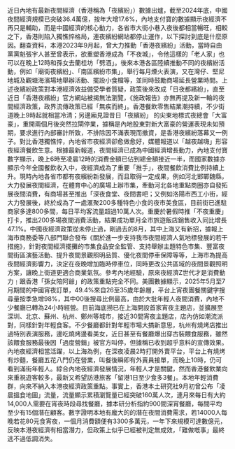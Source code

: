 近日內地有最新夜間經濟（香港稱為「夜繽紛」）數據出爐，截至2024年底，中國夜間經濟規模已突破36.4萬億，按年大增17.6%，內地支付寶的數據顯示夜經濟不再只是輔助，而是中國經濟的核心動力，各省市大街小巷入夜後都相當暢旺，相較之下，香港則陷入獨憔悴格局，連夜繽紛網站都停止運作，以下探討到底是什麼原因。翻查資料，本港2023年9月起，曾大力推動「香港夜繽紛」活動，當時自由黨黨魁張宇人甚至曾表示，欲重塑香港成為「不夜城」，令他這樣的「老人家」也可以在晚上12時和孫女去蘭桂坊「劈酒」。後來本港各區陸續推動不同的夜繽紛活動，例如「廟街夜繽紛」、「南區繽紛市集」，舉行每月煙火表演，又在灣仔、堅尼地城及觀塘海濱場地舉辦活動、擺設小食檔等，並同時鼓勵商場延長營業時間。上述夜繽紛政策對本港經濟效益備受學者質疑，政策後來改成「日夜都繽紛」，直至近日「香港夜繽紛」官方網站被揭無法瀏覽，《施政報告》亦無再提及新一輪的夜間經濟政策，政界流傳政策已經「無疾而終」。香港餐飲零售結業潮持續，不少街道晚上9時起就相當冷清；另邊廂見證昔日「夜繽紛」 的尖東地標式夜總會「大富豪」，重開兩個月後突然拉閘停業，據稱是內地股東對新大富豪的營運表現未如預期，要求進行內部審計所致，不排除因不滿表現而撤資，是香港夜繽紛落幕又一例子。對比香港獨憔悴，內地省市夜經濟卻愈做愈好，媒體報道以「越夜越嗨」形容夜經濟餐飲生意。根據最新報道，夜間經濟已成為中國經濟增長動力，內地支付寶數字顯示，晚上6時至凌晨12時的消費金額已佔到總金額接近一半，而國家數據亦顯示今年全國餐飲收入中，夜經濟成為了重要「推手」，夜間餐飲消費比例持續上升。現時內地各省市都有夜繽紛新發展，而且取得一定成果，例如河北邯鄲魏縣，大力發展夜間經濟，在體育中心的廣場上辦市集，牽動河北各地重點商圈亦自發拓展夜間消費，有商場甚至推出「深夜食堂、夜間書吧；又例如洛陽市西工小街，經大力發展後，終於成為了一處滙聚200多種特色小食的夜市美食區，目前街已進駐商家多達800多間，每日平均客流量超過10萬人次。重慶於暑假時推「不夜重慶」打卡，推出200多場夜間消費活動，結果成功單月全市旅遊飯店銷售收入同比增長47.1%。中國夜經濟政策從未停止過，剛過去的8月，其中上海又有新招，據報上海市商務委等八部門聯合發布《關於進一步支持我市夜間經濟人氣地標發展的若干措施》，針對夜間經濟擺攤的市集食品安全監管、支持舉辦主題特色市集、豐富夜間街區演藝活動、提升夜間景觀照明品質、優化夜間停車保障等等，上海市為提高夜間經濟影響力，決定在夜晚增加臨時停車位，同時更改公共區域的夜間景觀照明方案，讓晚上街道更適合商業氣氛。參考內地經驗，原來夜經濟Z世代才是消費動力﹗跟香港「孫女陪阿爺」的政策重點完全不同。美團數據顯示，2025年5月至7月期間的中國宵夜訂單，49.4%來自26至35歲年齡層，平台上宵夜團餐關鍵字搜尋量按季急增98%，其中00後搜尋比例最高，由於大批年輕人夜間消費，內地不少餐廳已轉為24小時經營。目前海底撈已在上海開設首家宵夜主題店，並擴展至深圳、北京、蘇州、杭州、鄭州等城市，接近30間宵夜主題店，店內仿如潮流派對，同樣針對年輕食客。不少餐廳都針對年輕市場大搞新意思，杭州有燒烤店推出過特別表演服務，邊吃燒烤邊看美女，近日甚至有餐廳爆出穿古裝餵食服務，雖然該餵食服務最後因「過度營銷」被官方叫停，但據稱已收到超乎意料的宣傳效果。內地夜經濟相當活躍，以上海為例，在深夜凌晨2時打開外賣平台，平台上有燒烤有炒麵，餐廳五花八門仍在營業，叫餐後瞬即有外賣員接單，而晚上10時，仍可看到滿街年輕人。綜合內地夜經濟發展情況，年輕人才是關鍵，然而香港餐飲業向來重視遊客較多，最新又希望訪港旅客「留港1日至少食多3餐」。本地年輕消費群，向來不納入本港夜經濟政策重點。事實上，香港本土研究社9月初曾公布「凌晨搵食地圖」流量，流量顯示累積瀏覽量已經突破160萬人次，連月來每日有大約14,000人需要在宵夜時段尋找餐廳，據本研分析指約900間深宵餐廳，每間平均至少有15個潛在顧客。數字證明本地有龐大的的潛在夜間消費需求，若14000人每晚若花80元食宵夜，一個月消費額便有3300多萬元，一年下來規模可達數億元，反映本港夜經濟有相當潛力，但政策上似乎已經被判定無成效，「難做嘅事」最終逃不過低調消失。